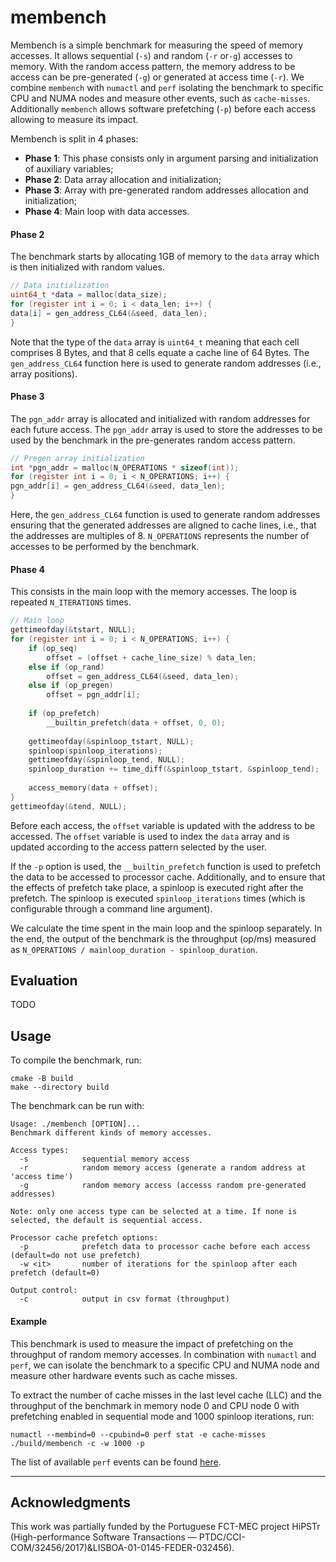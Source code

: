 # membench

Membench is a simple benchmark for measuring the speed of memory accesses. It allows sequential (`-s`) and random (`-r`
or`-g`) accesses to memory. With the random access pattern, the memory address to be access can be pre-generated (`-g`)
or generated at access time (`-r`). We combine `membench` with `numactl` and `perf` isolating the benchmark to specific
CPU and NUMA nodes and measure other events, such as `cache-misses`. Additionally `membench` allows software prefetching
(`-p`) before each access allowing to measure its impact.

Membench is split in 4 phases:

- **Phase 1**: This phase consists only in argument parsing and initialization of auxiliary variables;
- **Phase 2**: Data array allocation and initialization;
- **Phase 3**: Array with pre-generated random addresses allocation and initialization;
- **Phase 4**: Main loop with data accesses.

#### Phase 2

The benchmark starts by allocating 1GB of memory to the `data` array which is then initialized with random values.

```c
// Data initialization
uint64_t *data = malloc(data_size);
for (register int i = 0; i < data_len; i++) {
data[i] = gen_address_CL64(&seed, data_len);
}
```

Note that the type of the `data` array is `uint64_t` meaning that each cell comprises 8 Bytes, and that 8 cells equate a
cache line of 64 Bytes. The `gen_address_CL64` function here is used to generate random addresses (i.e., array
positions).

#### Phase 3

The `pgn_addr` array is allocated and initialized with random addresses for each future access. The `pgn_addr` array is
used to store the addresses to be used by the benchmark in the pre-generates random access pattern.

```c
// Pregen array initialization
int *pgn_addr = malloc(N_OPERATIONS * sizeof(int));
for (register int i = 0; i < N_OPERATIONS; i++) {
pgn_addr[i] = gen_address_CL64(&seed, data_len);
}
```

Here, the `gen_address_CL64` function is used to generate random addresses ensuring that the generated addresses are
aligned to cache lines, i.e., that the addresses are multiples of 8.
`N_OPERATIONS` represents the number of accesses to be performed by the benchmark.

#### Phase 4

This consists in the main loop with the memory accesses. The loop is repeated `N_ITERATIONS` times.

```c
// Main loop
gettimeofday(&tstart, NULL);
for (register int i = 0; i < N_OPERATIONS; i++) {
    if (op_seq)
        offset = (offset + cache_line_size) % data_len;
    else if (op_rand)
        offset = gen_address_CL64(&seed, data_len);
    else if (op_pregen)
        offset = pgn_addr[i];
    
    if (op_prefetch)
        __builtin_prefetch(data + offset, 0, 0);
    
    gettimeofday(&spinloop_tstart, NULL);
    spinloop(spinloop_iterations);
    gettimeofday(&spinloop_tend, NULL);
    spinloop_duration += time_diff(&spinloop_tstart, &spinloop_tend);
    
    access_memory(data + offset);
}
gettimeofday(&tend, NULL);
```

Before each access, the `offset` variable is updated with the address to be accessed. The `offset` variable is used to
index the `data` array and is updated according to the access pattern selected by the user.

If the `-p` option is used, the `__builtin_prefetch` function is used to prefetch the data to be accessed
to processor cache. Additionally, and to ensure that the effects of prefetch take place, a spinloop is executed right
after the prefetch. The spinloop is executed `spinloop_iterations` times (which is configurable through a command line
argument).

We calculate the time spent in the main loop and the spinloop separately. In the end, the output of the benchmark is
the throughput (op/ms) measured as `N_OPERATIONS / mainloop_duration - spinloop_duration`.

## Evaluation

TODO

## Usage

To compile the benchmark, run:

```
cmake -B build
make --directory build
```

The benchmark can be run with:

```
Usage: ./membench [OPTION]...
Benchmark different kinds of memory accesses.

Access types:
  -s            sequential memory access
  -r            random memory access (generate a random address at 'access time')
  -g            random memory access (accesss random pre-generated addresses)
  
Note: only one access type can be selected at a time. If none is selected, the default is sequential access. 

Processor cache prefetch options:
  -p            prefetch data to processor cache before each access (default=do not use prefetch)
  -w <it>       number of iterations for the spinloop after each prefetch (default=0)

Output control:
  -c            output in csv format (throughput)
```

#### Example

This benchmark is used to measure the impact of prefetching on the throughput of random memory accesses. In combination
with `numactl` and `perf`, we can isolate the benchmark to a specific CPU and NUMA node and measure other hardware 
events such as cache misses. 

To extract the number of cache misses in the last level cache (LLC) and the throughput of the benchmark in memory node 0
and CPU node 0 with prefetching enabled in sequential mode and 1000 spinloop iterations, run:


``` 
numactl --membind=0 --cpubind=0 perf stat -e cache-misses ./build/membench -c -w 1000 -p
```

The list of available `perf` events can be found [here](https://perf.wiki.kernel.org/index.php/Tutorial#Available_events).

---

## Acknowledgments

This work was partially funded by the Portuguese FCT-MEC project HiPSTr (High-performance Software Transactions — PTDC/CCI-COM/32456/2017)&LISBOA-01-0145-FEDER-032456).
